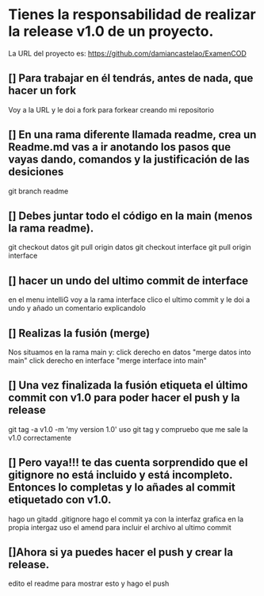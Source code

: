# Tienes la responsabilidad de realizar la release v1.0 de un proyecto.
La URL del proyecto es: https://github.com/damiancastelao/ExamenCOD
## [] Para trabajar en él tendrás, antes de nada, que hacer un fork
Voy a la URL y le doi a fork para forkear creando mi repositorio

## [] En una rama diferente llamada readme, crea un Readme.md vas a ir anotando los pasos que vayas dando, comandos y la justificación de las desiciones
git branch readme

## [] Debes juntar todo el código en la main (menos la rama readme).
git checkout datos
git pull origin datos
git checkout interface
git pull origin interface

## [] hacer un undo del ultimo commit de interface
en el menu intelliG voy a la rama interface clico el ultimo commit y le doi a undo y añado un comentario explicandolo


## [] Realizas la fusión (merge)
Nos situamos en la rama main y:
click derecho en datos "merge datos into main"
click derecho en interface "merge interface into main"

## [] Una vez finalizada la fusión etiqueta el último commit con v1.0 para poder hacer el push y la release
git tag -a v1.0 -m 'my version 1.0'
uso git tag y compruebo que me sale la v1.0 correctamente

## [] Pero vaya!!! te das cuenta sorprendido que el gitignore no está incluido y está incompleto. Entonces lo completas y lo añades al commit etiquetado con v1.0.
hago un gitadd .gitignore
hago el commit ya con la interfaz grafica
en la propia intergaz uso el amend para incluir el archivo al ultimo commit

## []Ahora si ya puedes hacer el push y crear la release.
edito el readme para mostrar esto y hago el push









